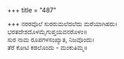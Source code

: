 +++
title = "487"

+++
ನರರವೊಲೆ ಸುರರುಮಲೆದಲೆದು ಮರೆಯಾಗಿಹರು।  
ಭರತದೇಶದೊಳಮೈಗುಪ್ತಯವನರೊಳಂ॥  
ಸುರ ನಾಮ ರೂಪಗಳಸಂಖ್ಯಾತ, ನಿಜವೊಂದು।  
ತೆರೆ ಕೋಟಿ ಕಡಲೊಂದು - ಮಂಕುತಿಮ್ಮ॥  
